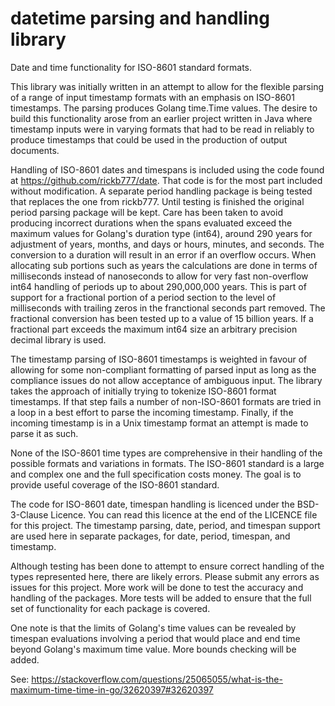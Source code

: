 # datetime parsing and handling library

Date and time functionality for ISO-8601 standard formats.

This library was initially written in an attempt to allow for the flexible
parsing of a range of input timestamp formats with an emphasis on ISO-8601
timestamps. The parsing produces Golang time.Time values. The desire to build
this functionality arose from an earlier project written in Java where timestamp
inputs were in varying formats that had to be read in reliably to produce
timestamps that could be used in the production of output documents.

Handling of ISO-8601 dates and timespans is included using the code found at
https://github.com/rickb777/date. That code is for the most part included
without modification. A separate period handling package is being tested that
replaces the one from rickb777. Until testing is finished the original period
parsing package will be kept. Care has been taken to avoid producing incorrect
durations when the spans evaluated exceed the maximum values for Golang's
duration type (int64), around 290 years for adjustment of years, months, and
days or hours, minutes, and seconds. The conversion to a duration will result in
an error if an overflow occurs. When allocating sub portions such as years the
calculations are done in terms of milliseconds instead of nanoseconds to allow
for very fast non-overflow int64 handling of periods up to about 290,000,000
years.  This is part of support for a fractional portion of a period section to
the level of milliseconds with trailing zeros in the franctional seconds part
removed. The fractional conversion has been tested up to a value of 15 billion
years. If a fractional part exceeds the maximum int64 size an arbitrary
precision decimal library is used.

The timestamp parsing of ISO-8601 timestamps is weighted in favour of allowing
for some non-compliant formatting of parsed input as long as the compliance
issues do not allow acceptance of ambiguous input. The library takes the
approach of initially trying to tokenize ISO-8601 format timestamps. If that
step fails a number of non-ISO-8601 formats are tried in a loop in a best effort
to parse the incoming timestamp. Finally, if the incoming timestamp is in a Unix
timestamp format an attempt is made to parse it as such.

None of the ISO-8601 time types are comprehensive in their handling of the
possible formats and variations in formats. The ISO-8601 standard is a large and
complex one and the full specification costs money. The goal is to provide
useful coverage of the ISO-8601 standard.

The code for ISO-8601 date, timespan handling is licenced under the BSD-3-Clause
Licence. You can read this licence at the end of the LICENCE file for this
project. The timestamp parsing, date, period, and timespan support are used here
in separate packages, for date, period, timespan, and timestamp.

Although testing has been done to attempt to ensure correct handling of the
types represented here, there are likely errors. Please submit any errors as
issues for this project. More work will be done to test the accuracy and
handling of the packages. More tests will be added to ensure that the full set
of functionality for each package is covered.

One note is that the limits of Golang's time values can be revealed by timespan
evaluations involving a period that would place and end time beyond Golang's
maximum time value. More bounds checking will be added.

See: https://stackoverflow.com/questions/25065055/what-is-the-maximum-time-time-in-go/32620397#32620397

